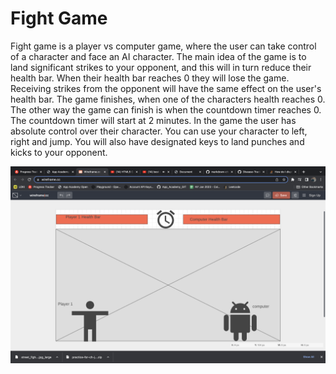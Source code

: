 # Fight Game #

Fight game is a player vs computer game, where the user can take control of a character and face an AI character. The main idea of the game is to land significant strikes to your opponent, and this will in turn reduce their health bar. When their health bar reaches 0 they will lose the game. Receiving strikes from the opponent will have the same effect on the user's health bar. The game finishes, when one of the characters health reaches 0. The other way the game can finish is when the countdown timer reaches 0. The countdown timer will start at 2 minutes. In the game the user has absolute control over their character. You can use your character to left, right and jump. You will also have designated keys to land punches and kicks to your opponent. 


![alt text](wireframe.png)